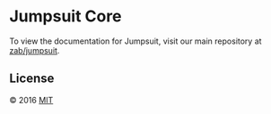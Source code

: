 # Jumpsuit Core

To view the documentation for Jumpsuit, visit our main repository at [zab/jumpsuit](https://github.com/zab/jumpsuit).

## License

© 2016 [MIT](LICENSE)

